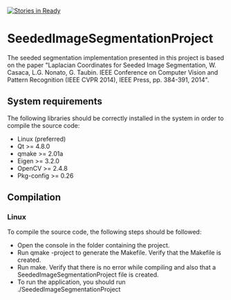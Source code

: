[![Stories in Ready](https://badge.waffle.io/maxbernal/SeededImageSegmentationProject.png?label=ready&title=Ready)](https://waffle.io/maxbernal/SeededImageSegmentationProject)

# SeededImageSegmentationProject
The seeded segmentation implementation presented in this project is based on the paper
"Laplacian Coordinates for Seeded Image Segmentation, W. Casaca, L.G. Nonato, G. Taubin.
IEEE Conference on Computer Vision and Pattern Recognition (IEEE CVPR 2014), IEEE Press,
pp. 384-391, 2014".

## System requirements

The following libraries should be correctly installed in the system in order 
to compile the source code:
* Linux (preferred)
* Qt >= 4.8.0
* qmake >= 2.01a
* Eigen >= 3.2.0
* OpenCV >= 2.4.8
* Pkg-config >= 0.26

## Compilation

### Linux

To compile the source code, the following steps should be followed:
* Open the console in the folder containing the project.
* Run qmake -project to generate the Makefile. Verify that the Makefile is created.
* Run make. Verify that there is no error while compiling and also
that a SeededImageSegmentationProject file is created.
* To run the application, you should run ./SeededImageSegmentationProject